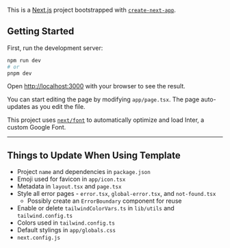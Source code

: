 This is a [Next.js](https://nextjs.org/) project bootstrapped with [`create-next-app`](https://github.com/vercel/next.js/tree/canary/packages/create-next-app).

## Getting Started

First, run the development server:

```bash
npm run dev
# or
pnpm dev
```

Open [http://localhost:3000](http://localhost:3000) with your browser to see the result.

You can start editing the page by modifying `app/page.tsx`. The page auto-updates as you edit the file.

This project uses [`next/font`](https://nextjs.org/docs/basic-features/font-optimization) to automatically optimize and load Inter, a custom Google Font.

---

## Things to Update When Using Template

- Project `name` and dependencies in `package.json`
- Emoji used for favicon in `app/icon.tsx`
- Metadata in `layout.tsx` and `page.tsx`
- Style all error pages - `error.tsx`, `global-error.tsx`, and `not-found.tsx`
  - Possibly create an `ErrorBoundary` component for reuse
- Enable or delete `tailwindColorVars.ts` in `lib/utils` and `tailwind.config.ts`
- Colors used in `tailwind.config.ts`
- Default stylings in `app/globals.css`
- `next.config.js`
